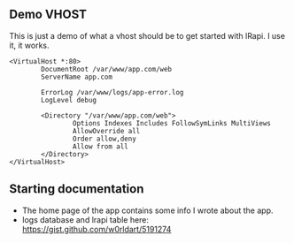 ## Demo VHOST
This is just a demo of what a vhost should be to get started with lRapi. I use it, it works.

	<VirtualHost *:80>
        	DocumentRoot /var/www/app.com/web
        	ServerName app.com

        	ErrorLog /var/www/logs/app-error.log
        	LogLevel debug

        	<Directory "/var/www/app.com/web">
                	Options Indexes Includes FollowSymLinks MultiViews
                	AllowOverride all
                	Order allow,deny
                	Allow from all
        	</Directory>
	</VirtualHost>

## Starting documentation

 - The home page of the app contains some info I wrote about the app.
 - logs database and lrapi table here: https://gist.github.com/w0rldart/5191274
